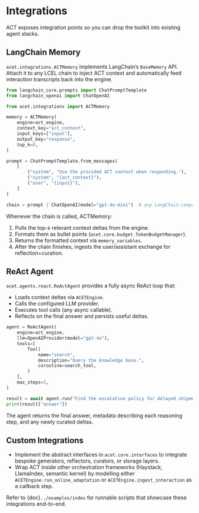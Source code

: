 # Integrations

ACT exposes integration points so you can drop the toolkit into existing agent stacks.

## LangChain Memory

`acet.integrations.ACTMemory` implements LangChain’s `BaseMemory` API. Attach it to any LCEL chain to inject ACT context and automatically feed interaction transcripts back into the engine.

```python
from langchain_core.prompts import ChatPromptTemplate
from langchain_openai import ChatOpenAI

from acet.integrations import ACTMemory

memory = ACTMemory(
    engine=act_engine,
    context_key="act_context",
    input_keys=["input"],
    output_key="response",
    top_k=8,
)

prompt = ChatPromptTemplate.from_messages(
    [
        ("system", "Use the provided ACT context when responding."),
        ("system", "{act_context}"),
        ("user", "{input}"),
    ]
)

chain = prompt | ChatOpenAI(model="gpt-4o-mini")  # any LangChain-compatible LLM
```

Whenever the chain is called, ACTMemory:

1. Pulls the top-`k` relevant context deltas from the engine.
2. Formats them as bullet points (`acet.core.budget.TokenBudgetManager`).
3. Returns the formatted context via `memory_variables`.
4. After the chain finishes, ingests the user/assistant exchange for reflection+curation.

## ReAct Agent

`acet.agents.react.ReActAgent` provides a fully async ReAct loop that:

- Loads context deltas via `ACETEngine`.
- Calls the configured LLM provider.
- Executes tool calls (any async callable).
- Reflects on the final answer and persists useful deltas.

```python
agent = ReActAgent(
    engine=act_engine,
    llm=OpenAIProvider(model="gpt-4o"),
    tools=[
        Tool(
            name="search",
            description="Query the knowledge base.",
            coroutine=search_tool,
        )
    ],
    max_steps=5,
)

result = await agent.run("Find the escalation policy for delayed shipments.")
print(result["answer"])
```

The agent returns the final answer, metadata describing each reasoning step, and any newly curated deltas.

## Custom Integrations

- Implement the abstract interfaces in `acet.core.interfaces` to integrate bespoke generators, reflectors, curators, or storage layers.  
- Wrap ACT inside other orchestration frameworks (Haystack, LlamaIndex, semantic kernel) by modelling either `ACETEngine.run_online_adaptation` or `ACETEngine.ingest_interaction` as a callback step.

Refer to {doc}`../examples/index` for runnable scripts that showcase these integrations end-to-end.
